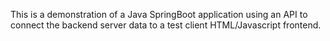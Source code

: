 This is a demonstration of a Java SpringBoot application using an API to connect the backend server data to a test client HTML/Javascript frontend.
